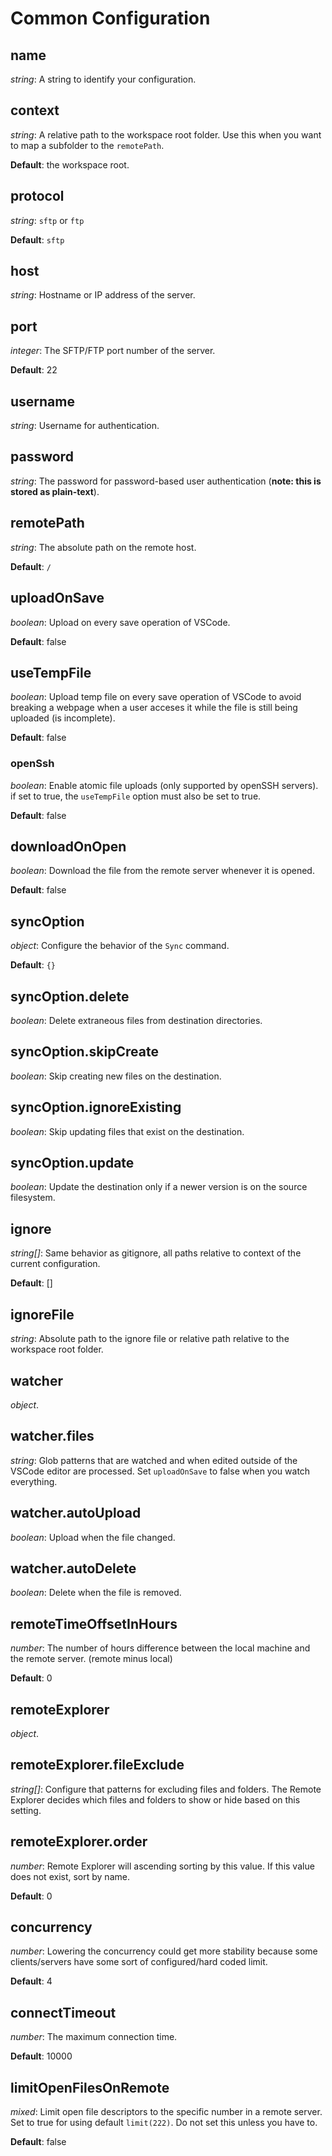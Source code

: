 # Common Configuration

## name
*string*: A string to identify your configuration.

## context
*string*: A relative path to the workspace root folder.  Use this when you want to map a subfolder
to the `remotePath`.

**Default**: the workspace root.

## protocol
*string*: `sftp` or `ftp`

**Default**: `sftp`

## host
*string*: Hostname or IP address of the server.

## port
*integer*: The SFTP/FTP port number of the server.

**Default**: 22

## username
*string*: Username for authentication.

## password
*string*: The password for password-based user authentication (**note: this is stored as plain-text**).

## remotePath
*string*: The absolute path on the remote host.

**Default**: `/`

## uploadOnSave
*boolean*: Upload on every save operation of VSCode.

**Default**: false

## useTempFile
*boolean*: Upload temp file on every save operation of VSCode to avoid breaking a webpage when a user acceses it 
while the file is still being uploaded (is incomplete).

**Default**: false

### openSsh
*boolean*: Enable atomic file uploads (only supported by openSSH servers). if set to true, the `useTempFile` option must also be set to true.

**Default**: false

## downloadOnOpen
*boolean*: Download the file from the remote server whenever it is opened.

**Default**: false

## syncOption
*object*: Configure the behavior of the `Sync` command.

**Default**: `{}`

## syncOption.delete
*boolean*: Delete extraneous files from destination directories.

## syncOption.skipCreate
*boolean*: Skip creating new files on the destination.

## syncOption.ignoreExisting
*boolean*: Skip updating files that exist on the destination.

## syncOption.update
*boolean*: Update the destination only if a newer version is on the source filesystem.

## ignore
*string[]*: Same behavior as gitignore, all paths relative to context of the current configuration.

**Default**: []

## ignoreFile
*string*: Absolute path to the ignore file or relative path relative to the workspace root folder.

## watcher
*object*.

## watcher.files
*string*: Glob patterns that are watched and when edited outside of the VSCode editor are processed.
Set `uploadOnSave` to false when you watch everything.

## watcher.autoUpload
*boolean*: Upload when the file changed.

## watcher.autoDelete
*boolean*: Delete when the file is removed.

## remoteTimeOffsetInHours
*number*: The number of hours difference between the local machine and the remote server. (remote minus local)

**Default**: 0

## remoteExplorer
*object*.

## remoteExplorer.fileExclude
*string[]*: Configure that patterns for excluding files and folders.  The Remote Explorer decides which files and folders
to show or hide based on this setting.

## remoteExplorer.order
*number*: Remote Explorer will ascending sorting by this value. If this value does not exist, sort by name.

**Default**: 0

## concurrency
*number*: Lowering the concurrency could get more stability because some clients/servers have some sort
of configured/hard coded limit.

**Default**: 4

## connectTimeout
*number*: The maximum connection time.

**Default**: 10000

## limitOpenFilesOnRemote
*mixed*: Limit open file descriptors to the specific number in a remote server.  Set to true for using
default `limit(222)`.  Do not set this unless you have to.

**Default**: false
